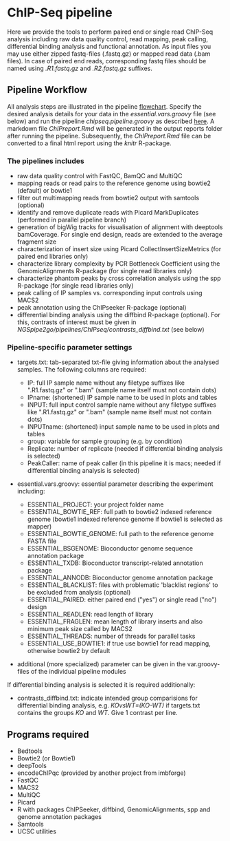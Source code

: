 # ChIP-Seq pipeline
Here we provide the tools to perform paired end or single read ChIP-Seq analysis including raw data quality control, read mapping, peak calling, differential binding analysis and functional annotation. As input files you may use either zipped fastq-files (.fastq.gz) or mapped read data (.bam files). In case of paired end reads, corresponding fastq files should be named using *.R1.fastq.gz* and *.R2.fastq.gz* suffixes.


## Pipeline Workflow
All analysis steps are illustrated in the pipeline [flowchart](https://www.draw.io/?lightbox=1&highlight=0000ff&edit=_blank&layers=1&nav=1#G1sfhhIib0KGAMbqAvbqYkbM8wFCXXymwB). Specify the desired analysis details for your data in the *essential.vars.groovy* file (see below) and run the pipeline *chipseq.pipeline.groovy* as described [here](https://gitlab.rlp.net/imbforge/NGSpipe2go/-/blob/master/README.md). A markdown file *ChIPreport.Rmd* will be generated in the output reports folder after running the pipeline. Subsequently, the *ChIPreport.Rmd* file can be converted to a final html report using the *knitr* R-package.


### The pipelines includes
- raw data quality control with FastQC, BamQC and MultiQC
- mapping reads or read pairs to the reference genome using bowtie2 (default) or bowtie1
- filter out multimapping reads from bowtie2 output with samtools (optional)
- identify and remove duplicate reads with Picard MarkDuplicates (performed in parallel pipeline branch) 
- generation of bigWig tracks for visualisation of alignment with deeptools bamCoverage. For single end design, reads are extended to the average fragment size
- characterization of insert size using Picard CollectInsertSizeMetrics (for paired end libraries only)
- characterize library complexity by PCR Bottleneck Coefficient using the GenomicAlignments R-package (for single read libraries only) 
- characterize phantom peaks by cross correlation analysis using the spp R-package (for single read libraries only)
- peak calling of IP samples vs. corresponding input controls using MACS2
- peak annotation using the ChIPseeker R-package (optional)
- differential binding analysis using the diffbind R-package (optional). For this, contrasts of interest must be given in *NGSpipe2go/pipelines/ChIPseq/contrasts_diffbind.txt* (see below)


### Pipeline-specific parameter settings
- targets.txt: tab-separated txt-file giving information about the analysed samples. The following columns are required: 
  - IP: full IP sample name without any filetype suffixes like ".R1.fastq.gz" or ".bam" (sample name itself must not contain dots)
  - IPname: (shortened) IP sample name to be used in plots and tables 
  - INPUT: full input control sample name without any filetype suffixes like ".R1.fastq.gz" or ".bam" (sample name itself must not contain dots)
  - INPUTname: (shortened) input sample name to be used in plots and tables 
  - group: variable for sample grouping (e.g. by condition)
  - Replicate: number of replicate (needed if differential binding analysis is selected)
  - PeakCaller: name of peak caller (in this pipeline it is macs; needed if differential binding analysis is selected)


- essential.vars.groovy: essential parameter describing the experiment including: 
  - ESSENTIAL_PROJECT: your project folder name
  - ESSENTIAL_BOWTIE_REF: full path to bowtie2 indexed reference genome (bowtie1 indexed reference genome if bowtie1 is selected as mapper)
  - ESSENTIAL_BOWTIE_GENOME: full path to the reference genome FASTA file
  - ESSENTIAL_BSGENOME: Bioconductor genome sequence annotation package
  - ESSENTIAL_TXDB: Bioconductor transcript-related annotation package
  - ESSENTIAL_ANNODB: Bioconductor genome annotation package
  - ESSENTIAL_BLACKLIST: files with problematic 'blacklist regions' to be excluded from analysis (optional)
  - ESSENTIAL_PAIRED: either paired end ("yes") or single read ("no") design
  - ESSENTIAL_READLEN: read length of library
  - ESSENTIAL_FRAGLEN: mean length of library inserts and also minimum peak size called by MACS2
  - ESSENTIAL_THREADS: number of threads for parallel tasks
  - ESSENTIAL_USE_BOWTIE1: if true use bowtie1 for read mapping, otherwise bowtie2 by default

- additional (more specialized) parameter can be given in the var.groovy-files of the individual pipeline modules 

If differential binding analysis is selected it is required additionally:

- contrasts_diffbind.txt: indicate intended group comparisions for differential binding analysis, e.g. *KOvsWT=(KO-WT)* if targets.txt contains the groups *KO* and *WT*. Give 1 contrast per line.  


## Programs required
- Bedtools
- Bowtie2 (or Bowtie1)
- deepTools
- encodeChIPqc (provided by another project from imbforge)
- FastQC
- MACS2
- MultiQC
- Picard
- R with packages ChIPSeeker, diffbind, GenomicAlignments, spp and genome annotation packages
- Samtools
- UCSC utilities
